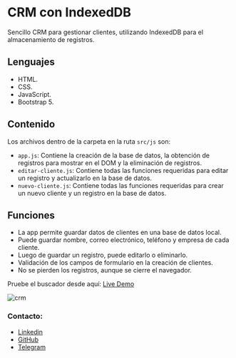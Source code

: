 # CRM con IndexedDB

Sencillo CRM para gestionar clientes, utilizando IndexedDB para el almacenamiento de registros. 

## Lenguajes

* HTML.
* CSS.
* JavaScript.
* Bootstrap 5.

## Contenido 

Los archivos dentro de la carpeta en la ruta `src/js` son: 

* `app.js`: Contiene la creación de la base de datos, la obtención de registros para mostrar en el DOM y la eliminación de registros. 
* `editar-cliente.js`: Contiene todas las funciones requeridas para editar un registro y actualizarlo en la base de datos.
* `nuevo-cliente.js`: Contiene todas las funciones requeridas para crear un nuevo cliente y un registro en la base de datos.

## Funciones

* La app permite guardar datos de clientes en una base de datos local. 
* Puede guardar nombre, correo electrónico, teléfono y empresa de cada cliente. 
* Luego de guardar un registro, puede editarlo o eliminarlo.  
* Validación de los campos de formulario en la creación de clientes. 
* No se pierden los registros, aunque se cierre el navegador.  

Pruebe el buscador desde aquí: [Live Demo](https://franj1748.github.io/sencillo-crm-con-indexeddb/)

![crm](https://accesoweb.online/images/crm/crm_indexeddb.png)

### Contacto: 

* [Linkedin]
* [GitHub]
* [Telegram]











[Linkedin]:https://www.linkedin.com/in/francisco-elis-24506b209
[GitHub]:https://github.com/franj1748
[Telegram]:https://t.me/franciscoj1748

